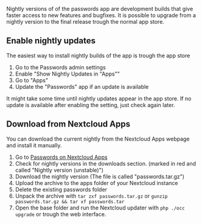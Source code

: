 Nightly versions of of the passwords app are development builds that give faster access to new features and bugfixes.
It is possible to upgrade from a nightly version to the final release trough the normal app store. 

## Enable nightly updates
The easiest way to install nightly builds of the app is trough the app store

1. Go to the Passwords admin settings
2. Enable "Show Nightly Updates in "Apps""
3. Go to "Apps"
4. Update the "Passwords" app if an update is available

It might take some time until nightly updates appear in the app store.
If no update is available after enabling the setting, just check again later.


## Download from Nextcloud Apps
You can download the current nightly from the Nextcloud Apps webpage and install it manually.

1. Go to [Passwords on Nextcloud Apps](https://apps.nextcloud.com/apps/passwords)
2. Check for nightly versions in the downloads section. (marked in red and called "Nightly version (unstable)")
3. Download the nightly version (The file is called "passwords.tar.gz")
4. Upload the archive to the apps folder of your Nextcloud instance
5. Delete the existing passwords folder
6. Unpack the archive with `tar zxf passwords.tar.gz` or `gunzip passwords.tar.gz && tar xf passwords.tar`
7. Open the base folder and run the Nextcloud updater with `php ./occ upgrade` or trough the web interface.